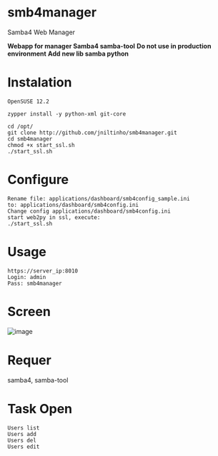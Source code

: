 smb4manager
===========

Samba4 Web Manager

**Webapp for manager Samba4 samba-tool**
**Do not use in production environment**
**Add new lib samba python**

Instalation
====
    OpenSUSE 12.2

    zypper install -y python-xml git-core

    cd /opt/
    git clone http://github.com/jniltinho/smb4manager.git
    cd smb4manager
    chmod +x start_ssl.sh
    ./start_ssl.sh


Configure
====
    Rename file: applications/dashboard/smb4config_sample.ini
    to: applications/dashboard/smb4config.ini
    Change config applications/dashboard/smb4config.ini
    start web2py in ssl, execute:
    ./start_ssl.sh


Usage
====
    https://server_ip:8010
    Login: admin
    Pass: smb4manager


Screen
====

![image](https://raw.github.com/jniltinho/smb4manager/master/screens/smb4manager.png)


Requer
====
samba4, samba-tool


Task Open
====
    Users list
    Users add
    Users del
    Users edit
